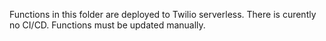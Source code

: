 
Functions in this folder are deployed to Twilio serverless. There is curently no CI/CD. Functions must be updated manually.